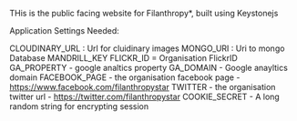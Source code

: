 THis is the public facing website for Filanthropy*, built using Keystonejs

Application Settings Needed:

CLOUDINARY_URL : Url for cluidinary images
MONGO_URI : Uri to mongo Database
MANDRILL_KEY
FLICKR_ID = Organisation FlickrID
GA_PROPERTY - google analtics property
GA_DOMAIN - Google anayltics domain
FACEBOOK_PAGE - the organisation facebook page - https://www.facebook.com/filanthropystar
TWITTER - the organisation twitter url - https://twitter.com/filanthropystar
COOKIE_SECRET - A long random string for encrypting session